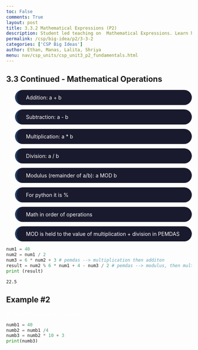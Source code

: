 ```yaml
---
toc: False
comments: True
layout: post
title: 3.3.2 Mathematical Expressions (P2)
description: Student led teaching on  Mathematical Expressions. Learn how mathematical expressions involve using arithmetic operators (like addition, subtraction, multiplication, and division) to perform calculations
permalink: /csp/big-idea/p2/3-3-2
categories: ['CSP Big Ideas']
author: Ethan, Manas, Lalita, Shriya
menu: nav/csp_units/csp_unit3_p2_fundamentals.html
---
```


## 3.3 Continued - Mathematical Operations
- Addition: a + b
- Subtraction: a - b
- Multiplication: a * b
- Division: a / b
- Modulus (remainder of a/b): a MOD b
- For python it is %
- Math in order of operations 
- MOD is held to the value of multiplication + division in PEMDAS


```python
num1 = 40
num2 = num1 / 2 
num3 = 6 * num2 + 3 # pemdas --> multiplication then additon
result = num2 % 6 * num1 + 4 - num3 / 2 # pemdas --> modulus, then multiplication, then subtraction, then division
print (result)
```

    22.5


## Example #2
What will the code below print?


```python
numb1 = 40
numb2 = numb1 /4 
numb3 = numb2 * 10 + 3
print(numb3)
```

<style>
    article {
        background-color: #000000 !important; /* Black background */
        border: 3px solid #1a1a2e !important; /* Dark blue border */
        padding: 25px !important;
        border-radius: 50px !important;
    }
    article h1 {
        color: #ffffff !important; /* White header */
    }
    article h2, h3, h4, p {
        color: #ffffff !important; /* White text */
    }
    article ul, ol, li {
        background-color: #1a1a2e !important; /* Dark blue for lists */
        border-left: 5px solid #1f4068 !important; /* Slightly lighter blue list border */
        color: #ffffff !important; /* White list text */
        padding: 12px 25px !important;
        margin: 12px 0 !important;
        border-radius: 50px !important;
    }
    article .center-text {
        text-align: center !important;
    }
    article summary {
        color: #ffffff !important; /* White summary */
    }
    article code {
        color: #ffffff !important; /* White code text */
        background-color: #1f4068 !important; /* Dark blue background */
        padding: 3px 6px !important;
        border-radius: 50px !important;
    }
</style>

